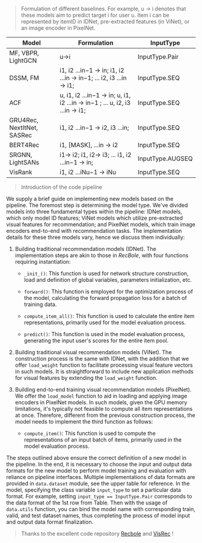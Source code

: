 > Formulation of different baselines. For example, u → i  denotes that these models aim to predict target i for user u. Item i can be represented by itemID in IDNet, pre-extracted features (in ViNet), or an image encoder in PixelNet.

Model | Formulation | InputType
--- | --- | ---
MF, VBPR, LightGCN | u→i   | InputType.Pair 
DSSM, FM |  i1, i2 ...in−1 → in; i1, i2 ...in → in−1; ... i2, i3 ...in → i1; | InputType.SEQ
ACF |  u, i1, i2 ...in−1 → in; u, i1, i2 ...in → in−1 ; ... u, i2, i3 ...in → i1; | InputType.SEQ
GRU4Rec, NextItNet, SASRec |  i1, i2 ...in−1 → i2, i3 ...in; | InputType.SEQ
BERT4Rec | i1, [MASK], ...in → i2 | InputType.SEQ
SRGNN, LightSANs | i1→ i2; i1, i2→ i3; ... i1, i2 ...in−1 → in; | InputType.AUGSEQ
VisRank |   i1, i2 ...iNu−1 → iNu | InputType.SEQ






> Introduction of the code pipeline

We supply a brief guide on implementing new models based on the pipeline. The foremost step is determining the model type. We've divided models into three fundamental types within the pipeline: IDNet models, which only model ID features; ViNet models which utilize pre-extracted visual features for recommendation; and PixelNet models, which train image encoders end-to-end with recommendation tasks. The implementation details for these three models vary, hence we discuss them individually:

1. Building traditional recommendation models (IDNet).
   The implementation steps are akin to those in *RecBole*, with four functions requiring instantiation:
   
   - `_init_()`: This function is used for network structure construction, load and definition of global variables, parameters initialization, etc.
   
   - `forward()`: This function is employed for the optimization process of the model, calculating the forward propagation loss for a batch of training data.
   
   - `compute_item_all()`: This function is used to calculate the entire item representations, primarily used for the model evaluation process.

   - `predict()`: This function is used in the model evaluation process, generating the input user's scores for the entire item pool.


2. Building traditional visual recommendation models (ViNet).
   The construction process is the same with IDNet, with the addition that we offer `load_weight` function to facilitate processing visual feature vectors in such models. It is straightforward to include new application methods for visual features by extending the `load_weight` function.

   
3. Building end-to-end training visual recommendation models (PixelNet).
   We offer the `load_model` function to aid in loading and applying image encoders in PixelNet models. In such models, given the GPU memory limitations, it's typically not feasible to compute all item representations at once. Therefore, different from the previous construction process, the model needs to implement the third function as follows:

   - `compute_item()`: This function is used to compute the representations of an input batch of items, primarily used in the model evaluation process.
   
The steps outlined above ensure the correct definition of a new model in the pipeline. In the end, it is necessary to choose the input and output data formats for the new model to perform model training and evaluation with reliance on pipeline interfaces. Multiple implementations of data formats are provided in `data.dataset` module, see the upper table for reference. In the model, specifying the class variable `input_type` to set a particular data format. For example, setting `input_type == InputType.Pair` corresponds to the data format of the 1st row from Table. Then with the usage of `data.utils` function, you can bind the model name with corresponding train, valid, and test dataset names, thus completing the process of model input and output data format finalization.   


> Thanks to the excellent code repository [Recbole](https://github.com/RUCAIBox/RecBole) and [VisRec](https://github.com/ialab-puc/VisualRecSys-Tutorial-IUI2021) ! 








